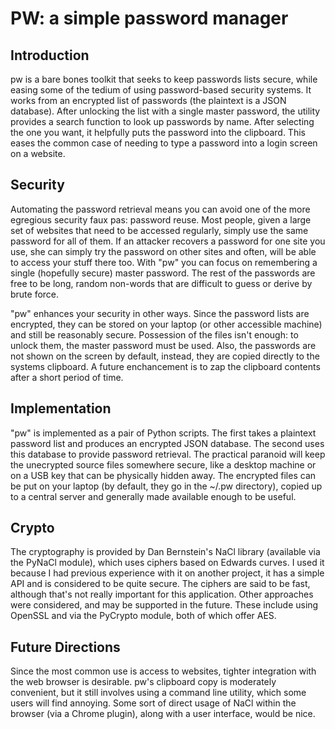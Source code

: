 # PW: a simple password manager

## Introduction
pw is a bare bones toolkit that seeks to keep passwords lists secure, while easing some of the tedium of using password-based security systems. It  works from an encrypted list of passwords (the plaintext is a JSON database). After unlocking the list with a single master password, the utility provides a search function to look up passwords by name. After selecting the one you want, it helpfully puts the password into the clipboard. This eases the common case of needing to type a password into a login screen on a website. 

## Security
Automating the password retrieval means you can avoid one of the more egregious
security faux pas: password reuse. Most people, given a large set of websites that need to be accessed regularly, simply use the same password for all of them.
If an attacker recovers a password for one site you use, she can simply try the password on other sites and often, will be able to access your stuff there too. With "pw" you can focus on remembering a single (hopefully secure) master password. The rest of the passwords are free to be long, random non-words that are difficult to guess or derive by brute force.

"pw" enhances your security in other ways. Since the password lists are encrypted, they can be stored on your laptop (or other accessible machine) and still be reasonably secure. Possession of the files isn't enough: to unlock them, the master password must be used. Also, the passwords are not shown on the screen by default, instead, they are copied directly to the systems clipboard. A future enchancement is to zap the clipboard contents after a short period of time.

## Implementation
"pw" is implemented as a pair of Python scripts. The first takes a plaintext password list and produces an encrypted JSON database. The second uses this database to provide password retrieval. The practical paranoid will keep the unecrypted source files somewhere secure, like a desktop machine or on a USB key that can be physically hidden away. The encrypted files can be put on your laptop (by default, they go in the ~/.pw directory), copied up to a central server and generally made available enough to be useful.

## Crypto
The cryptography is provided by Dan Bernstein's NaCl library (available via the PyNaCl module), which uses ciphers based on Edwards curves. I used it because I had previous experience with it on another project, it has a simple API and is considered to be quite secure. The ciphers are said to be fast, although that's not really important for this application. Other approaches were considered, and may be supported in the future. These include using OpenSSL and via the PyCrypto module, both of which offer AES.

## Future Directions
Since the most common use is access to websites, tighter integration with the web browser is desirable. pw's clipboard copy is moderately convenient, but it still involves using a command line utility, which some users will find annoying. Some sort of direct usage of NaCl within the browser (via a Chrome plugin), along with a user interface, would be nice.
